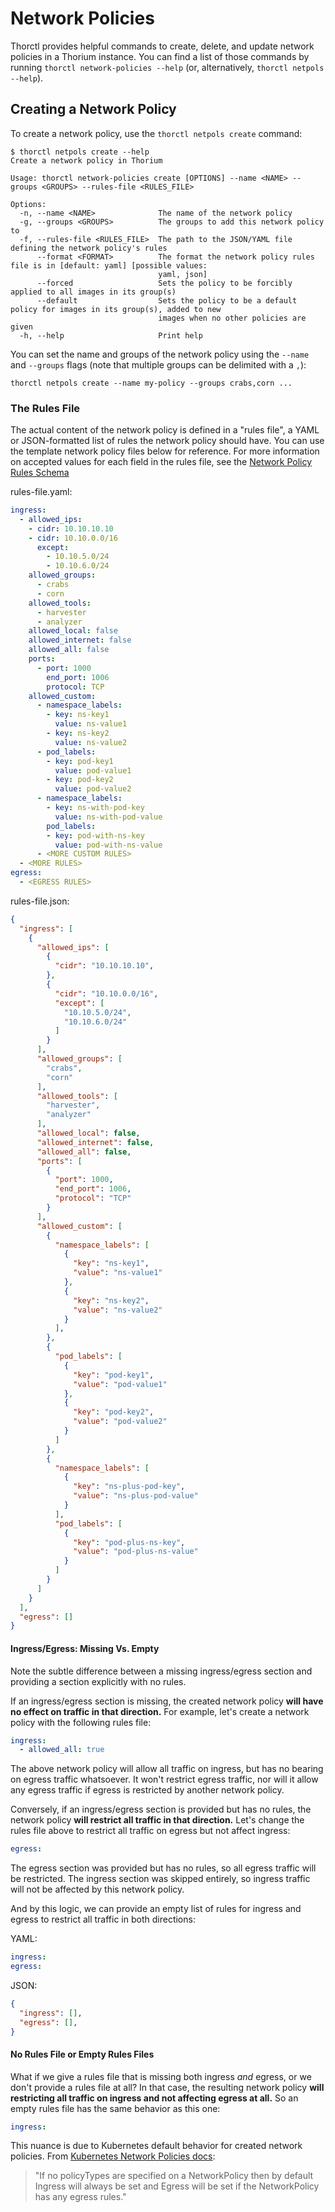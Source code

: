 # Network Policies

Thorctl provides helpful commands to create, delete, and update network policies in a Thorium instance.
You can find a list of those commands by running `thorctl network-policies --help` (or, alternatively,
`thorctl netpols --help`).

## Creating a Network Policy

To create a network policy, use the `thorctl netpols create` command:

```
$ thorctl netpols create --help
Create a network policy in Thorium

Usage: thorctl network-policies create [OPTIONS] --name <NAME> --groups <GROUPS> --rules-file <RULES_FILE>

Options:
  -n, --name <NAME>              The name of the network policy
  -g, --groups <GROUPS>          The groups to add this network policy to
  -f, --rules-file <RULES_FILE>  The path to the JSON/YAML file defining the network policy's rules
      --format <FORMAT>          The format the network policy rules file is in [default: yaml] [possible values:
                                 yaml, json]
      --forced                   Sets the policy to be forcibly applied to all images in its group(s)
      --default                  Sets the policy to be a default policy for images in its group(s), added to new
                                 images when no other policies are given
  -h, --help                     Print help
```

You can set the name and groups of the network policy using the `--name` and `--groups` flags (note that
multiple groups can be delimited with a `,`):

```
thorctl netpols create --name my-policy --groups crabs,corn ...
```

### The Rules File

The actual content of the network policy is defined in a "rules file", a YAML or JSON-formatted list
of rules the network policy should have. You can use the template network policy files below
for reference. For more information on accepted values for each field in the rules file, see the [Network Policy Rules Schema](./network_policies.md#rules)

rules-file.yaml:

```YAML
ingress:
  - allowed_ips:
    - cidr: 10.10.10.10
    - cidr: 10.10.0.0/16
      except:
        - 10.10.5.0/24
        - 10.10.6.0/24
    allowed_groups:
      - crabs
      - corn
    allowed_tools:
      - harvester
      - analyzer
    allowed_local: false
    allowed_internet: false
    allowed_all: false
    ports:
      - port: 1000
        end_port: 1006
        protocol: TCP
    allowed_custom:
      - namespace_labels:
        - key: ns-key1
          value: ns-value1
        - key: ns-key2
          value: ns-value2
      - pod_labels:
        - key: pod-key1
          value: pod-value1
        - key: pod-key2
          value: pod-value2
      - namespace_labels:
        - key: ns-with-pod-key
          value: ns-with-pod-value
        pod_labels:
        - key: pod-with-ns-key
          value: pod-with-ns-value
      - <MORE CUSTOM RULES>
  - <MORE RULES>
egress:
  - <EGRESS RULES>
```

rules-file.json:

```JSON
{
  "ingress": [
    {
      "allowed_ips": [
        {
          "cidr": "10.10.10.10",
        },
        {
          "cidr": "10.10.0.0/16",
          "except": [
            "10.10.5.0/24",
            "10.10.6.0/24"
          ]
        }
      ],
      "allowed_groups": [
        "crabs",
        "corn"
      ],
      "allowed_tools": [
        "harvester",
        "analyzer"
      ],
      "allowed_local": false,
      "allowed_internet": false,
      "allowed_all": false,
      "ports": [
        {
          "port": 1000,
          "end_port": 1006,
          "protocol": "TCP"
        }
      ],
      "allowed_custom": [
        {
          "namespace_labels": [
            {
              "key": "ns-key1",
              "value": "ns-value1"
            },
            {
              "key": "ns-key2",
              "value": "ns-value2"
            }
          ],
        },
        {
          "pod_labels": [
            {
              "key": "pod-key1",
              "value": "pod-value1"
            },
            {
              "key": "pod-key2",
              "value": "pod-value2"
            }
          ]
        },
        {
          "namespace_labels": [
            {
              "key": "ns-plus-pod-key",
              "value": "ns-plus-pod-value"
            }
          ],
          "pod_labels": [
            {
              "key": "pod-plus-ns-key",
              "value": "pod-plus-ns-value"
            }
          ]
        }
      ]
    }
  ],
  "egress": []
}
```

#### Ingress/Egress: Missing Vs. Empty

Note the subtle difference between a missing ingress/egress section and providing a
section explicitly with no rules.

If an ingress/egress section is missing, the created network policy **will have no effect on traffic in that direction.** For example, let's create a network policy
with the following rules file:

```YAML
ingress:
  - allowed_all: true
```

The above network policy will allow all traffic on ingress, but has no bearing on egress traffic
whatsoever. It won't restrict egress traffic, nor will it allow any egress traffic if egress is
restricted by another network policy.

Conversely, if an ingress/egress section is provided but has no rules, the network policy
**will restrict all traffic in that direction.** Let's change the rules file above to restrict
all traffic on egress but not affect ingress:

```YAML
egress:
```

The egress section was provided but has no rules, so all egress traffic will be restricted.
The ingress section was skipped entirely, so ingress traffic will not be affected by this network
policy.

And by this logic, we can provide an empty list of rules for ingress and egress to restrict
all traffic in both directions:

YAML:

```YAML
ingress:
egress:
```

JSON:

```JSON
{
  "ingress": [],
  "egress": [],
}
````

#### No Rules File or Empty Rules Files

What if we give a rules file that is missing both ingress _and_ egress, or we don't provide a
rules file at all? In that case, the resulting network policy **will restricting all traffic on
ingress and not affecting egress at all.** So an empty rules file has the same behavior as this
one:

```YAML
ingress:
```

This nuance is due to Kubernetes default behavior for created network policies. From
[Kubernetes Network Policies docs](https://kubernetes.io/docs/concepts/services-networking/network-policies/#networkpolicy-resource):

> "If no policyTypes are specified on a NetworkPolicy then by default Ingress will always
> be set and Egress will be set if the NetworkPolicy has any egress rules."


